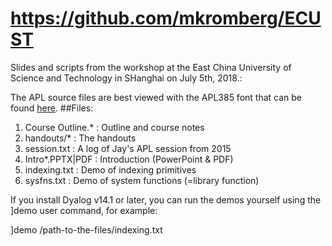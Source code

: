 https://github.com/mkromberg/ECUST
==================================

Slides and scripts from the workshop at the East China University of
Science and Technology in SHanghai on July 5th, 2018.:

The APL source files are best viewed with the APL385 font that can be found [here](http://www.dyalog.com/apl-font-keyboard.htm).
##Files:
1. Course Outline.*     : Outline and course notes
2. handouts/*           : The handouts
3. session.txt          : A log of Jay's APL session from 2015
4. Intro*.PPTX|PDF      : Introduction (PowerPoint & PDF) 
5. indexing.txt         : Demo of indexing primitives
6. sysfns.txt           : Demo of system functions (=library function)

If you install Dyalog v14.1 or later, you can run the demos yourself using the ]demo user command, for example:

]demo /path-to-the-files/indexing.txt

